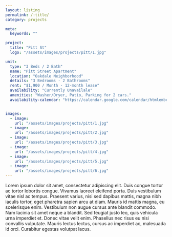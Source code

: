 ```yaml
---
layout: listing
permalink: /:title/
category: projects

meta:
  keywords: ""

project:
  title: "Pitt St"
  logo: "/assets/images/projects/pitt/1.jpg"

unit:
  type: "3 Beds / 2 Bath"
  name: "Pitt Street Apartment"
  location: "Oakdale Neighborhood"
  details: "3 Bedrooms - 2 Bathrooms"
  rent: "$1,900 / Month - 12-month lease"
  availability: "Currently Unavailale"
  amenities: "Washer/Dryer, Patio, Parking for 2 cars."
  availability-calendar: "https://calendar.google.com/calendar/htmlembed?src=nhl_1_%2542oston%2B%2542ruins%23sports%40group.v.calendar.google.com&ctz=America%2FNew_York"


images:
  - image:
    url: "/assets/images/projects/pitt/1.jpg"
  - image:
    url: "/assets/images/projects/pitt/2.jpg"
  - image:
    url: "/assets/images/projects/pitt/3.jpg"
  - image:
    url: "/assets/images/projects/pitt/4.jpg"
  - image:
    url: "/assets/images/projects/pitt/5.jpg"
  - image:
    url: "/assets/images/projects/pitt/6.jpg"
---
```

Lorem ipsum dolor sit amet, consectetur adipiscing elit. Duis congue tortor ac tortor lobortis congue. Vivamus laoreet eleifend porta. Duis vestibulum vitae nisl ac tempus. Praesent varius, nisi sed dapibus mattis, magna nibh iaculis tortor, eget pharetra sapien arcu at diam. Mauris id mattis magna, eu scelerisque enim. Vestibulum non augue cursus ante blandit commodo. Nam lacinia sit amet neque a blandit. Sed feugiat justo leo, quis vehicula urna imperdiet et. Donec vitae velit enim. Phasellus nec risus eu nisi convallis vulputate. Mauris lectus lectus, cursus ac imperdiet ac, malesuada id orci. Curabitur egestas volutpat lacus.